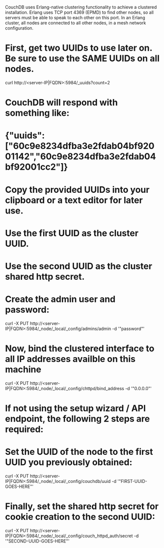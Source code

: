 CouchDB uses Erlang-native clustering functionality to achieve a clustered installation. Erlang uses TCP port 4369 (EPMD) to find other nodes, so all servers must be able to speak to each other on this port. In an Erlang cluster, all nodes are connected to all other nodes, in a mesh network configuration.

# First, get two UUIDs to use later on. Be sure to use the SAME UUIDs on all nodes.
curl http://<server-IP|FQDN>:5984/_uuids?count=2

# CouchDB will respond with something like:
#   {"uuids":["60c9e8234dfba3e2fdab04bf92001142","60c9e8234dfba3e2fdab04bf92001cc2"]}
# Copy the provided UUIDs into your clipboard or a text editor for later use.
# Use the first UUID as the cluster UUID.
# Use the second UUID as the cluster shared http secret.

# Create the admin user and password:
curl -X PUT http://<server-IP|FQDN>:5984/_node/_local/_config/admins/admin -d '"password"'

# Now, bind the clustered interface to all IP addresses availble on this machine
curl -X PUT http://<server-IP|FQDN>:5984/_node/_local/_config/chttpd/bind_address -d '"0.0.0.0"'

# If not using the setup wizard / API endpoint, the following 2 steps are required:
# Set the UUID of the node to the first UUID you previously obtained:
curl -X PUT http://<server-IP|FQDN>:5984/_node/_local/_config/couchdb/uuid -d '"FIRST-UUID-GOES-HERE"'

# Finally, set the shared http secret for cookie creation to the second UUID:
curl -X PUT http://<server-IP|FQDN>:5984/_node/_local/_config/couch_httpd_auth/secret -d '"SECOND-UUID-GOES-HERE"'